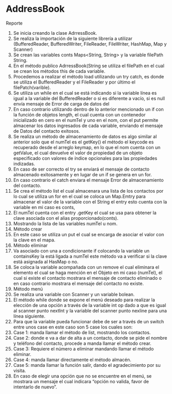 # AddressBook

Reporte

1.	Se inicia creando la clase AdrressBook.
2.	Se realiza la importación de la siguiente librería a utilizar (BufferedReader, BufferedWriter, FileReader, FileWriter, HashMap, Map y Scanner)
3.	Se crean las variables conts Maps<String, String> y la variable filePath String.
4.	En el método publico AdrressBook(String se utiliza el filePath en el cual se crean los métodos this de cada variable.
5.	Procedemos a realizar el método load utilizando un try catch, es donde se utiliza el BufferedReader y el FileReader y por último el filePatch(varible).
6.	Se utiliza un while en el cual se está indicando si la variable línea es igual a la variable del BufferedReader o si es diferente a vacío, si es null envía mensaje de Error de carga de datos del 
7.	En caso contrario utilizando dentro de lo anterior mencionado un if con la función de objetos length, el cual cuenta con un contenedor inicializado en cero en el numTel y uno en el nom, con el put permite almacenar los datos ingresados de cada variable, enviando el mensaje de Datos del contacto exitosos.  
8.	Se realiza un método de almacenamiento de datos es algo similar al anterior solo que el numTel es el getKey() el método el keycode es recuperado desde el arreglo keymap, en lo que el nom cuenta con un getValue, el cual devuelve el valor de propiedad de un objeto especificado con valores de índice opcionales para las propiedades indizadas.
9.	En caso de ser correcto el try se enviará el mensaje de contacto almacenado exitosamente y en lugar de un if se genera en un for.
10.	En caso contrario el catch enviara el mensaje Error de almacenamiento del contacto.
11.	Se crea el método list el cual almacenara una lista de los contactos por lo cual se utiliza un for en el cual se coloca un Map.Emtry para almacenar el valor de la variable con el String el entry esto cuenta con la variable en mi caso es conts,
12.	El numTel cuenta con el entry .getKey el cual se usa para obtener la clave asociada con el alias proporcionado(conts).
13.	Mostrando la lista de las variables numTel u nom.
14.	Método crear
15.	En este caso se utiliza un put el cual se encarga de asociar el valor con la clave en el mapa.
16.	Método eliminar
17.	Va asociado con una a condicionante if colocando la variable un containsKey la está ligada a numTel este método va a verificar si la clave está asignada al HasMap o no.
18.	Se coloca la variable acompañada con un remove el cual eliminara el elemento el cual se haga mención en el Objeto en mi caso (numTel), el cual si existe el contacto mostrara el mensaje de contacto eliminado o en caso contrario mostrara el mensaje del contacto no existe.
19.	Método menú
20.	Se realiza una variable con Scanner y un variable bolean.
21.	El método while donde se expone el menú deseado para realizar la elección de una opción a través de la variable int op dado a que es igual al scanner punto nextInt y la variable del scanner punto nexline para una línea siguiente.
22.	Para que la variable pueda funcionar debe de ser a través de un switch entre unos case en este caso son 5 case los cuales son:
23.	Case 1: manda llamar el método de list, mostrando los contactos.
24.	Case 2: donde e va a dar de alta a un contacto, donde se pide el nombre y teléfono del contacto, procede a manda llamar el método crear.
25.	Case 3: Requiere el número a eliminar mandando llamar el método eliminar.
26.	Case 4: manda llamar directamente el método almacén.
27.	Case 5: manda llamar la función salir, dando el agradecimiento por su visita.
28.	 En caso de elegir una opción que no se encuentre en el menú, se mostrara un mensaje el cual indicara “opción no valida, favor de intentarlo de nuevo”.

